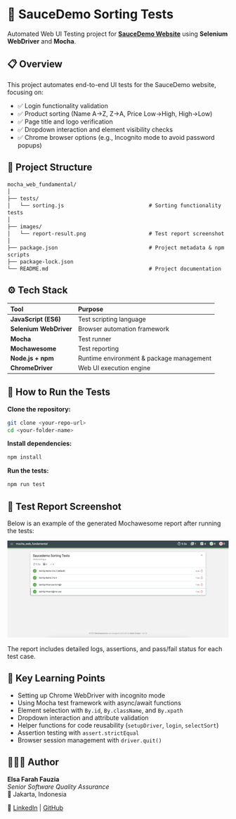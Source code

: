 # 🔄 SauceDemo Sorting Tests

Automated Web UI Testing project for [**SauceDemo Website**](https://www.saucedemo.com) using **Selenium WebDriver** and **Mocha**.

## 📋 Overview

This project automates end-to-end UI tests for the SauceDemo website, focusing on:

- ✅ Login functionality validation
- ✅ Product sorting (Name A→Z, Z→A, Price Low→High, High→Low)
- ✅ Page title and logo verification
- ✅ Dropdown interaction and element visibility checks
- ✅ Chrome browser options (e.g., Incognito mode to avoid password popups)

## 📁 Project Structure

```
mocha_web_fundamental/
│
├── tests/
│   └── sorting.js                           # Sorting functionality tests
│
├── images/
│   └── report-result.png                    # Test report screenshot
│
├── package.json                             # Project metadata & npm scripts
├── package-lock.json
└── README.md                                # Project documentation
```

## ⚙️ Tech Stack

| Tool                   | Purpose                                  |
| :--------------------- | :--------------------------------------- |
| **JavaScript (ES6)**   | Test scripting language                  |
| **Selenium WebDriver** | Browser automation framework             |
| **Mocha**              | Test runner                              |
| **Mochawesome**        | Test reporting                           |
| **Node.js + npm**      | Runtime environment & package management |
| **ChromeDriver**       | Web UI execution engine                  |

## 🚀 How to Run the Tests

**Clone the repository:**

```bash
git clone <your-repo-url>
cd <your-folder-name>
```

**Install dependencies:**

```bash
npm install
```

**Run the tests:**

```bash
npm run test
```

## 📸 Test Report Screenshot

Below is an example of the generated Mochawesome report after running the tests:

![Test Report](images/report-result.png)

The report includes detailed logs, assertions, and pass/fail status for each test case.

## 🧠 Key Learning Points

- Setting up Chrome WebDriver with incognito mode
- Using Mocha test framework with async/await functions
- Element selection with `By.id`, `By.className`, and `By.xpath`
- Dropdown interaction and attribute validation
- Helper functions for code reusability (`setupDriver`, `login`, `selectSort`)
- Assertion testing with `assert.strictEqual`
- Browser session management with `driver.quit()`

## 👩🏻‍💻 Author

**Elsa Farah Fauzia**  
_Senior Software Quality Assurance_  
📍 Jakarta, Indonesia

🔗 [LinkedIn](https://www.linkedin.com/in/elsafarahfauzia/) | [GitHub](https://github.com/elsafarahhf)
